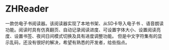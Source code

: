 # ZHReader
一款仿电子书阅读器。该阅读器实现了本地书架、从SD卡导入电子书 、语音朗读功能。阅读时具有仿真翻页、自动记录阅读进度、可设置字体大小、设置阅读亮度、设置书签、夜间日间模式切换及具有进度调整功能。
但是中文字符集有的显示乱码，还没有很好的解决，希望有熟悉的开发者，给些指点。